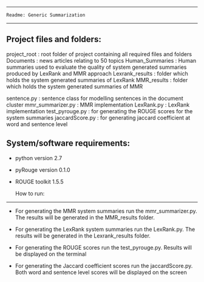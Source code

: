 -------------------------------------------------------------------------------------------------------------------------------
	Readme: Generic Summarization
-------------------------------------------------------------------------------------------------------------------------------
  Project files and folders:
-------------------------------------------------------------------------------------------------------------------------------
project_root	: root folder of project containing all required files and folders
Documents	: news articles relating to 50 topics
Human_Summaries	: Human summaries used to evaluate the quality of system generated
		  summaries produced by LexRank and MMR approach
Lexrank_results	: folder which holds the system generated summaries of LexRank
MMR_results	: folder which holds the system generated summaries of MMR

sentence.py	: sentence class for modelling sentences in the document cluster
mmr_summarizer.py	: MMR implementation
LexRank.py	: LexRank implementation
test_pyrouge.py	: for generating the ROUGE scores for the system summaries
jaccardScore.py	: for generating jaccard coefficient at word and sentence level

  System/software requirements:
-------------------------------------------------------------------------------------------------------------------------------
- python version 2.7
- pyRouge version 0.1.0
- ROUGE toolkit 1.5.5

  How to run:
-------------------------------------------------------------------------------------------------------------------------------
- For generating the MMR system summaries run the mmr_summarizer.py. The results will be 
generated in the MMR_results folder.

- For generating the LexRank system summaries run the LexRank.py. The results will be generated 
in the Lexrank_results folder.

- For generating the ROUGE scores run the test_pyrouge.py. Results will be displayed on the terminal

- For generating the Jaccard coefficient scores run the jaccardScore.py. Both word and sentence 
level scores will be displayed on the screen
